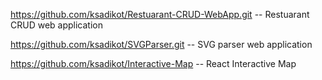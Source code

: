 https://github.com/ksadikot/Restuarant-CRUD-WebApp.git -- Restuarant CRUD web application

https://github.com/ksadikot/SVGParser.git -- SVG parser web application

https://github.com/ksadikot/Interactive-Map -- React Interactive Map
